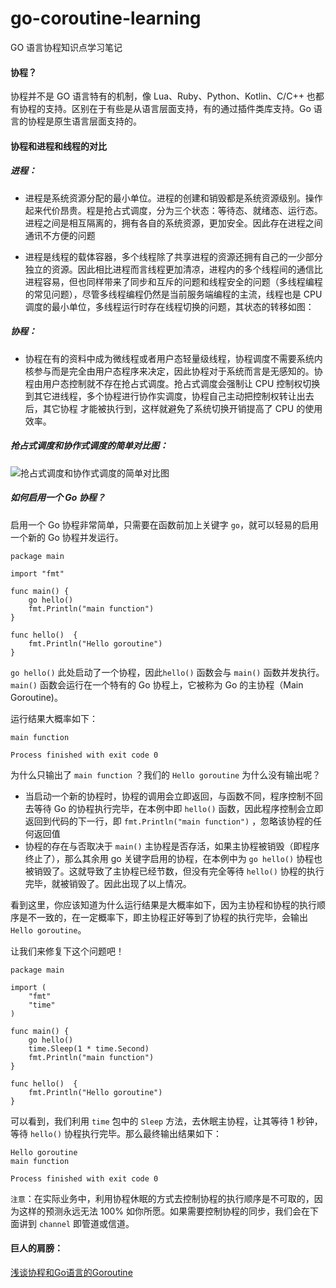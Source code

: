 # go-coroutine-learning
GO 语言协程知识点学习笔记

#### 协程？

协程并不是 GO 语言特有的机制，像 Lua、Ruby、Python、Kotlin、C/C++ 也都有协程的支持。区别在于有些是从语言层面支持，有的通过插件类库支持。Go 语言的协程是原生语言层面支持的。

#### 协程和进程和线程的对比

##### 进程：

* 进程是系统资源分配的最小单位。进程的创建和销毁都是系统资源级别。操作起来代价昂贵。程是抢占式调度，分为三个状态：等待态、就绪态、运行态。进程之间是相互隔离的，拥有各自的系统资源，更加安全。因此存在进程之间通讯不方便的问题

* 进程是线程的载体容器，多个线程除了共享进程的资源还拥有自己的一少部分独立的资源。因此相比进程而言线程更加清凉，进程内的多个线程间的通信比进程容易，但也同样带来了同步和互斥的问题和线程安全的问题（多线程编程的常见问题），尽管多线程编程仍然是当前服务端编程的主流，线程也是 CPU 调度的最小单位，多线程运行时存在线程切换的问题，其状态的转移如图：

##### 协程：

* 协程在有的资料中成为微线程或者用户态轻量级线程，协程调度不需要系统内核参与而是完全由用户态程序来决定，因此协程对于系统而言是无感知的。协程由用户态控制就不存在抢占式调度。抢占式调度会强制让 CPU 控制权切换到其它进线程，多个协程进行协作实调度，协程自己主动把控制权转让出去后，其它协程 才能被执行到，这样就避免了系统切换开销提高了 CPU 的使用效率。

##### 抢占式调度和协作式调度的简单对比图：
![抢占式调度和协作式调度的简单对比图](图片地址)


##### 如何启用一个 Go 协程？

启用一个 Go 协程非常简单，只需要在函数前加上关键字 ``go``，就可以轻易的启用一个新的 Go 协程并发运行。

```golang
package main

import "fmt"

func main() {
	go hello()
	fmt.Println("main function")
}

func hello()  {
	fmt.Println("Hello goroutine")
}
```

 ``go hello()`` 此处启动了一个协程，因此``hello()`` 函数会与 ``main()`` 函数并发执行。``main()`` 函数会运行在一个特有的 Go 协程上，它被称为 Go 的主协程（Main Goroutine)。

 运行结果大概率如下：

```
main function

Process finished with exit code 0
```

为什么只输出了 ``main function`` ？我们的 ``Hello goroutine`` 为什么没有输出呢？

* 当启动一个新的协程时，协程的调用会立即返回，与函数不同，程序控制不回去等待 Go 的协程执行完毕，在本例中即 ``hello()`` 函数，因此程序控制会立即返回到代码的下一行，即 ``fmt.Println("main function")`` ，忽略该协程的任何返回值
* 协程的存在与否取决于 ``main()`` 主协程是否存活，如果主协程被销毁（即程序终止了），那么其余用 go 关键字启用的协程，在本例中为 ``go hello()`` 协程也被销毁了。这就导致了主协程已经节数，但没有完全等待 ``hello()`` 协程的执行完毕，就被销毁了。因此出现了以上情况。

看到这里，你应该知道为什么运行结果是大概率如下，因为主协程和协程的执行顺序是不一致的，在一定概率下，即主协程正好等到了协程的执行完毕，会输出 ``Hello goroutine``。

让我们来修复下这个问题吧！

```golang
package main

import (
	"fmt"
	"time"
)

func main() {
	go hello()
	time.Sleep(1 * time.Second)
	fmt.Println("main function")
}

func hello()  {
	fmt.Println("Hello goroutine")
}
```

可以看到，我们利用 ``time`` 包中的  ``Sleep`` 方法，去休眠主协程，让其等待 1 秒钟，等待 ``hello()`` 协程执行完毕。那么最终输出结果如下：

```
Hello goroutine
main function

Process finished with exit code 0
```
``注意``：在实际业务中，利用协程休眠的方式去控制协程的执行顺序是不可取的，因为这样的预测永远无法 100% 如你所愿。如果需要控制协程的同步，我们会在下面讲到 ``channel`` 即管道或信道。




#### 巨人的肩膀：

[浅谈协程和Go语言的Goroutine](https://juejin.cn/post/6844904056918376456)
